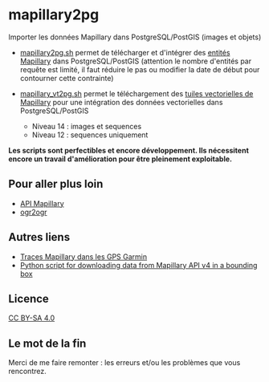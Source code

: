 # mapillary2pg

Importer les données Mapillary dans PostgreSQL/PostGIS (images et objets)

- [mapillary2pg.sh](https://github.com/igeofr/mapillary2pg/blob/main/mapillary2pg.sh) permet de télécharger et d'intégrer des [entités Mapillary](https://www.mapillary.com/developer/api-documentation/#entities) dans PostgreSQL/PostGIS (attention le nombre d'entités par requête est limité, il faut réduire le pas ou modifier la date de début pour contourner cette contrainte)
- [mapillary_vt2pg.sh](https://github.com/igeofr/mapillary2pg/blob/main/mapillary_vt2pg.sh) permet le téléchargement des [tuiles vectorielles de Mapillary](https://www.mapillary.com/developer/api-documentation/#vector-tiles) pour une intégration des données vectorielles dans PostgreSQL/PostGIS

  - Niveau 14 : images et sequences
  - Niveau 12 : sequences uniquement

**Les scripts sont perfectibles et encore développement. Ils nécessitent encore un travail d'amélioration pour être pleinement exploitable.**

## Pour aller plus loin

- [API Mapillary](https://www.mapillary.com/developer/api-documentation/)
- [ogr2ogr](https://gdal.org/programs/ogr2ogr.html)

## Autres liens 

- [Traces Mapillary dans les GPS Garmin](https://blog.velocarte66.fr/fr/node/374)
- [Python script for downloading data from Mapillary API v4 in a bounding box](https://gist.github.com/cbeddow/28e5d043a46ba34ea91f7b66564307d4)

## Licence

[CC BY-SA 4.0](https://creativecommons.org/licenses/by-sa/4.0/deed.fr)

## Le mot de la fin

Merci de me faire remonter : les erreurs et/ou les problèmes que vous rencontrez.
